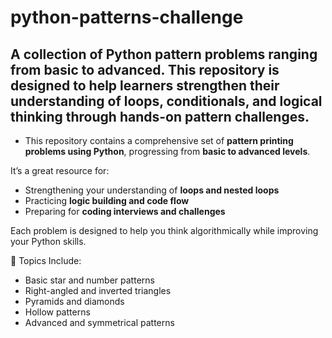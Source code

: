 # python-patterns-challenge
A collection of Python pattern problems ranging from basic to advanced. This repository is designed to help learners strengthen their understanding of loops, conditionals, and logical thinking through hands-on pattern challenges.
---
- This repository contains a comprehensive set of **pattern printing problems using Python**, progressing from **basic to advanced levels**.

It’s a great resource for:
- Strengthening your understanding of **loops and nested loops**
- Practicing **logic building and code flow**
- Preparing for **coding interviews and challenges**

Each problem is designed to help you think algorithmically while improving your Python skills.

📌 Topics Include:
- Basic star and number patterns
- Right-angled and inverted triangles
- Pyramids and diamonds
- Hollow patterns
- Advanced and symmetrical patterns
